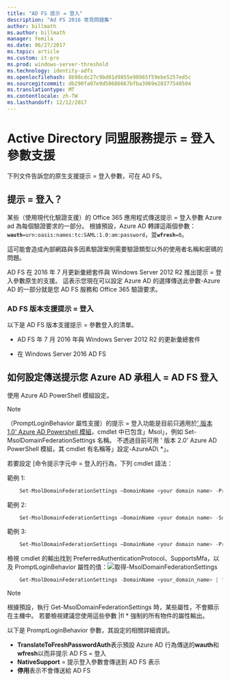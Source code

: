 ```yaml
---
title: "AD FS 提示 = 登入"
description: "Ad FS 2016 常見問題集"
author: billmath
ms.author: billmath
manager: femila
ms.date: 06/27/2017
ms.topic: article
ms.custom: it-pro
ms.prod: windows-server-threshold
ms.technology: identity-adfs
ms.openlocfilehash: 8b98cdc27c9bd01d9855e98965f59ebe5257ed5c
ms.sourcegitcommit: db290fa07e9d50686667bfba3969e20377548504
ms.translationtype: MT
ms.contentlocale: zh-TW
ms.lasthandoff: 12/12/2017
---
```

# <a name="active-directory-federation-services-promptlogin-parameter-support"></a>Active Directory 同盟服務提示 = 登入參數支援
下列文件告訴您的原生支援提示 = 登入參數，可在 AD FS。

## <a name="what-is-promptlogin"></a>提示 = 登入？  

某些（使用現代化驗證支援）的 Office 365 應用程式傳送提示 = 登入參數 Azure ad 為每個驗證要求的一部分。  根據預設，Azure AD 轉譯這兩個參數：<code><b>wauth</b>=urn:oasis:names:tc:SAML:1.0:am:password</code>，並<code><b>wfresh</b>=0</code>。

這可能會造成內部網路與多因素驗證案例需要驗證類型以外的使用者名稱和密碼的問題。  

AD FS 在 2016 年 7 月更新彙總套件與 Windows Server 2012 R2 推出提示 = 登入參數原生的支援。  這表示您現在可以設定 Azure AD 的選擇傳送此參數-Azure AD 的一部分就是您 AD FS 服務和 Office 365 驗證要求。

### <a name="ad-fs-versions-that-support-promptlogin"></a>AD FS 版本支援提示 = 登入
以下是 AD FS 版本支援提示 = 參數登入的清單。

- AD FS 年 7 月 2016 年與 Windows Server 2012 R2 的更新彙總套件

- 在 Windows Server 2016 AD FS

## <a name="how-do-to-configure-your-azure-ad-tenant-to-send-promptlogin-to-ad-fs"></a>如何設定傳送提示您 Azure AD 承租人 = AD FS 登入

使用 Azure AD PowerShell 模組設定。

> [!NOTE]
> （PromptLoginBehavior 屬性支援）的提示 = 登入功能是目前只適用於[' 版本 1.0' Azure AD Powershell 模組](https://connect.microsoft.com/site1164/Downloads/DownloadDetails.aspx?DownloadID=59185)，cmdlet 中已包含」Msol」，例如 Set-MsolDomainFederationSettings 名稱。  不透過目前可用 ' 版本 2.0' Azure AD PowerShell 模組，其 cmdlet 有名稱等」設定-AzureAD\ *」。

若要設定 [命令提示字元中 = 登入的行為，下列 cmdlet 語法：

範例 1:
```powershell
    Set-MsolDomainFederationSettings –DomainName <your domain name> -PreferredAuthenticationProtocol <your current protocol setting> 
```

範例 2:
```powershell
    Set-MsolDomainFederationSettings –DomainName <your domain name> -SupportsMfa <$True|$False>
```

範例 3:
```powershell
    Set-MsolDomainFederationSettings –DomainName <your domain name> -PromptLoginBehavior <TranslateToFreshPasswordAuth|NativeSupport|Disabled>
```

 
 檢視 cmdlet 的輸出找到 PreferredAuthenticationProtocol、SupportsMfa，以及 PromptLoginBehavior 屬性的值：![取得-MsolDomainFederationSettings](media/AD-FS-Prompt-Login/GetMsol.png)
```powershell
    Get-MsolDomainFederationSettings -DomainName <your_domain_name> | fl *
 ```
> [!NOTE]
> 根據預設，執行 Get-MsolDomainFederationSettings 時，某些屬性，不會顯示在主機中。  若要檢視建議您使用這些參數 |fl * 強制的所有物件的屬性輸出。


以下是 PromptLoginBehavior 參數，其設定的相關詳細資訊。
   
   - <b>TranslateToFreshPasswordAuth</b>表示預設 Azure AD 行為傳送的<b>wauth</b>和<b>wfresh</b>以而非提示 AD FS = 登入
   - <b>NativeSupport</b> = 提示登入參數會傳送到 AD FS 表示
   - <b>停用</b>表示不會傳送給 AD FS

